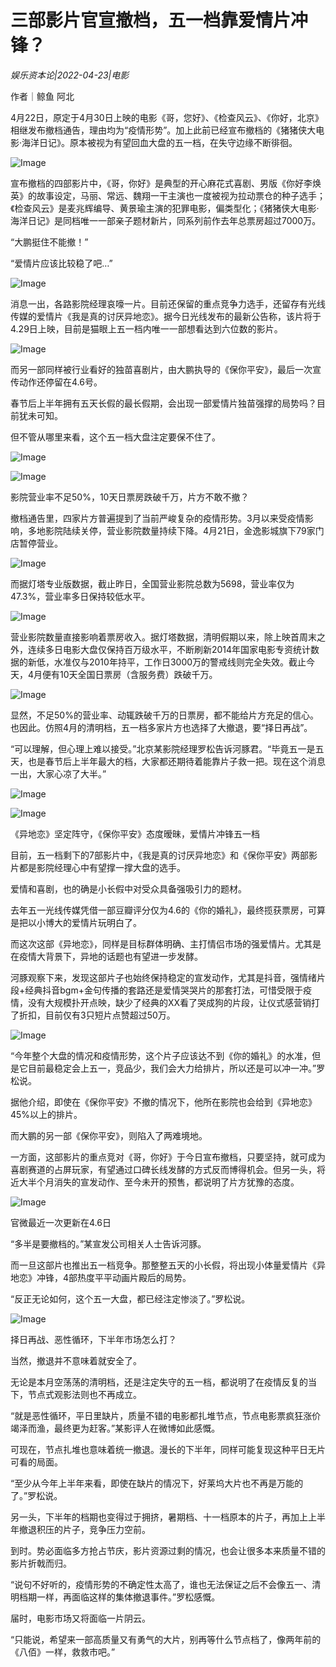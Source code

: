 # 三部影片官宣撤档，五一档靠爱情片冲锋？

*娱乐资本论|2022-04-23|电影*

作者｜鲸鱼 阿北

4月22日，原定于4月30日上映的电影《哥，您好》、《检查风云》、《你好，北京》相继发布撤档通告，理由均为“疫情形势”。加上此前已经宣布撤档的《猪猪侠大电影·海洋日记》。原本被视为有望回血大盘的五一档，在失守边缘不断徘徊。

![Image](https://p26.toutiaoimg.com/origin/tos-cn-i-qvj2lq49k0/9531600aa0b447dbb5fb3911ff950aaa?from=pc)

宣布撤档的四部影片中，《哥，你好》是典型的开心麻花式喜剧、男版《你好李焕英》的故事设定，马丽、常远、魏翔一干主演也一度被视为拉动票仓的种子选手；《检查风云》是麦兆辉编导、黄景瑜主演的犯罪电影，偏类型化；《猪猪侠大电影·海洋日记》是同档唯一一部亲子题材新片，同系列前作去年总票房超过7000万。

“大鹏挺住不能撤！”

“爱情片应该比较稳了吧…”

![Image](https://p26.toutiaoimg.com/origin/tos-cn-i-qvj2lq49k0/80491860f3d14c55a39784440e562a44?from=pc)

消息一出，各路影院经理哀嚎一片。目前还保留的重点竞争力选手，还留存有光线传媒的爱情片《我是真的讨厌异地恋》。据今日光线发布的最新公告称，该片将于4.29日上映，目前是猫眼上五一档内唯一一部想看达到六位数的影片。

![Image](https://p26.toutiaoimg.com/origin/tos-cn-i-qvj2lq49k0/c59f85be39684677a2c07e3530ff5dba?from=pc)

而另一部同样被行业看好的独苗喜剧片，由大鹏执导的《保你平安》，最后一次宣传动作还停留在4.6号。

春节后上半年拥有五天长假的最长假期，会出现一部爱情片独苗强撑的局势吗？目前犹未可知。

但不管从哪里来看，这个五一档大盘注定要保不住了。

![Image](https://p26.toutiaoimg.com/origin/tos-cn-i-qvj2lq49k0/d6bf910b019645d2a3d67d3903397081?from=pc)

![Image](https://p26.toutiaoimg.com/origin/tos-cn-i-qvj2lq49k0/23a95151baa34290a9f8680f9b81f005?from=pc)

影院营业率不足50%，10天日票房跌破千万，片方不敢不撤？

撤档通告里，四家片方普遍提到了当前严峻复杂的疫情形势。3月以来受疫情影响，多地影院陆续关停，营业影院数量持续下降。4月21日，金逸影城旗下79家门店暂停营业。

![Image](https://p26.toutiaoimg.com/origin/tos-cn-i-qvj2lq49k0/3017e8c35ff74e5baf91c2ec1f9c2e38?from=pc)

而据灯塔专业版数据，截止昨日，全国营业影院总数为5698，营业率仅为47.3%，营业率多日保持较低水平。

![Image](https://p26.toutiaoimg.com/origin/tos-cn-i-qvj2lq49k0/962c966b048b482b8ece8107d4a06348?from=pc)

营业影院数量直接影响着票房收入。据灯塔数据，清明假期以来，除上映首周末之外，连续多日电影大盘仅保持百万级水平，不断刷新2014年国家电影专资统计数据的新低，水准仅与2010年持平，工作日3000万的警戒线则完全失效。截止今天，4月便有10天全国日票房（含服务费）跌破千万。

![Image](https://p26.toutiaoimg.com/origin/tos-cn-i-qvj2lq49k0/3b519bdff3e64a72941febb06518833b?from=pc)

显然，不足50%的营业率、动辄跌破千万的日票房，都不能给片方充足的信心。也因此。仿照4月的清明档，五一档多家片方也选择了大撤退，要“择日再战”。

“可以理解，但心理上难以接受。”北京某影院经理罗松告诉河豚君。“毕竟五一是五天，也是春节后上半年最大的档，大家都还期待着能靠片子救一把。现在这个消息一出，大家心凉了大半。”

![Image](https://p26.toutiaoimg.com/origin/tos-cn-i-qvj2lq49k0/5348456fe2fb4d89a73281bff1368939?from=pc)

![Image](https://p26.toutiaoimg.com/origin/tos-cn-i-qvj2lq49k0/3eb7d24a582e4e8fa8e46ed39175b715?from=pc)

《异地恋》坚定阵守，《保你平安》态度暧昧，爱情片冲锋五一档

目前，五一档剩下的7部影片中，《我是真的讨厌异地恋》和《保你平安》两部影片都是影院经理心中有望撑一撑大盘的选手。

爱情和喜剧，也的确是小长假中对受众具备强吸引力的题材。

去年五一光线传媒凭借一部豆瓣评分仅为4.6的《你的婚礼》，最终揽获票房，可算是把以小博大的爱情片玩明白了。

而这次这部《异地恋》，同样是目标群体明确、主打情侣市场的强爱情片。尤其是在疫情大背景下，异地的话题也有望进一步发酵。

河豚观察下来，发现这部片子也始终保持稳定的宣发动作，尤其是抖音，强情绪片段+经典抖音bgm+金句传播的套路还是爱情哭哭片的那套打法，可惜受限于疫情，没有大规模扑开点映，缺少了经典的XX看了哭成狗的片段，让仪式感营销打了折扣，目前仅有3只短片点赞超过50万。

![Image](https://p26.toutiaoimg.com/origin/tos-cn-i-qvj2lq49k0/1f2a86de2d50499a998dacbe009ee497?from=pc)

“今年整个大盘的情况和疫情形势，这个片子应该达不到《你的婚礼》的水准，但是它目前最稳定会上五一，竞品少，我们会大力给排片，所以还是可以冲一冲。”罗松说。

据他介绍，即使在《保你平安》不撤的情况下，他所在影院也会给到《异地恋》45%以上的排片。

而大鹏的另一部《保你平安》，则陷入了两难境地。

一方面，这部影片的重点竞对《哥，你好》于今日宣布撤档，只要坚持，就可成为喜剧赛道的占屏玩家，有望通过口碑长线发酵的方式反而博得机会。但另一头，将近大半个月消失的宣发动作、至今未开的预售，都说明了片方犹豫的态度。

![Image](https://p26.toutiaoimg.com/origin/tos-cn-i-qvj2lq49k0/97f6eacffd0344b8b148c5bf9a099f6c?from=pc)

官微最近一次更新在4.6日

“多半是要撤档的。”某宣发公司相关人士告诉河豚。

而一旦这部片也推出五一档竞争。那整整五天的小长假，将出现小体量爱情片《异地恋》冲锋，4部热度平平动画片殿后的局势。

“反正无论如何，这个五一大盘，都已经注定惨淡了。”罗松说。

![Image](https://p26.toutiaoimg.com/origin/tos-cn-i-qvj2lq49k0/d8afff1b4f4a4c9598dd8b6106eb0350?from=pc)

择日再战、恶性循环，下半年市场怎么打？

当然，撤退并不意味着就安全了。

无论是本月空荡荡的清明档，还是注定失守的五一档，都说明了在疫情反复的当下，节点式观影法则也不再成立。

“就是恶性循环，平日里缺片，质量不错的电影都扎堆节点，节点电影票疯狂涨价竭泽而渔，最终更为赶客。”某影评人在微博如此感慨。

可现在，节点扎堆也意味着统一撤退。漫长的下半年，同样可能复现这种平日无片可看的局面。

“至少从今年上半年来看，即使在缺片的情况下，好莱坞大片也不再是万能的了。”罗松说。

另一头，下半年的档期也变得过于拥挤，暑期档、十一档原本的片子，再加上上半年撤退积压的片子，竞争压力空前。

到时。势必面临多方抢占节庆，影片资源过剩的情况，也会让很多本来质量不错的影片折戟而归。

“说句不好听的，疫情形势的不确定性太高了，谁也无法保证之后不会像五一、清明档期一样，再面临这样的集体撤退事件。”罗松感慨。

届时，电影市场又将面临一片阴云。

“只能说，希望来一部高质量又有勇气的大片，别再等什么节点档了，像两年前的《八佰》一样，救救市吧。”

